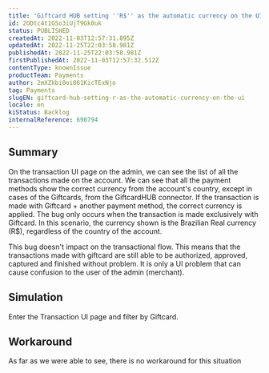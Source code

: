 ```yaml
---
title: 'Giftcard HUB setting ''R$'' as the automatic currency on the UI'
id: 2ODtc4t1GSo3iUjT9Gk0uk
status: PUBLISHED
createdAt: 2022-11-03T12:57:31.895Z
updatedAt: 2022-11-25T22:03:58.981Z
publishedAt: 2022-11-25T22:03:58.981Z
firstPublishedAt: 2022-11-03T12:57:32.512Z
contentType: knownIssue
productTeam: Payments
author: 2mXZkbi0oi061KicTExNjo
tag: Payments
slugEN: giftcard-hub-setting-r-as-the-automatic-currency-on-the-ui
locale: en
kiStatus: Backlog
internalReference: 690794
---
```


## Summary



On the transaction UI page on the admin, we can see the list of all the transactions made on the account. We can see that all the payment methods show the correct currency from the account's country, except in cases of the Giftcards, from the GiftcardHUB connector. If the transaction is made with Giftcard + another payment method, the correct currency is applied. The bug only occurs when the transaction is made exclusively with Giftcard. In this scenario, the currency shown is the Brazilian Real currency (R$), regardless of the country of the account.

This bug doesn't impact on the transactional flow. This means that the transactions made with giftcard are still able to be authorized, approved, captured and finished without problem. It is only a UI problem that can cause confusion to the user of the admin (merchant).



## Simulation



Enter the Transaction UI page and filter by Giftcard.



## Workaround





As far as we were able to see, there is no workaround for this situation


